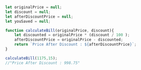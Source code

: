 
```javascript
let originalPrice = null;
let discount = null;
let afterDiscountPrice = null;
let youSaved = null;

function calculateBill(originalPrice, discount){
    let discounted = originalPrice * (discount / 100 );
    afterDiscountPrice = originalPrice - discounted;
    return `Price After Discount : ${afterDiscountPrice}`;
}

calculateBill(1175,15);
//"Price After Discount : 998.75"
```
<!--stackedit_data:
eyJoaXN0b3J5IjpbMjA5MjY0MjQ1Myw3MzA5OTgxMTZdfQ==
-->
